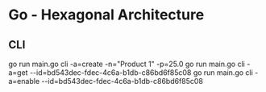 # Go - Hexagonal Architecture

## CLI

go run main.go cli -a=create -n="Product 1" -p=25.0
go run main.go cli -a=get --id=bd543dec-fdec-4c6a-b1db-c86bd6f85c08
go run main.go cli -a=enable --id=bd543dec-fdec-4c6a-b1db-c86bd6f85c08

